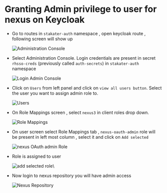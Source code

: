 # Granting Admin privilege to user for nexus on Keycloak

- Go to routes in `stakater-auth` namespace , open keycloak route , following screen will show up

  ![Administration Console](./images/keycloak-1.png)

- Select Administration Console. Login credentials are present in secret `rhsso-creds` (previously called `auth-secrets`)  in `stakater-auth` namespace
  
  ![Login Admin Console](./images/keycloak-2.png)

- Click on `Users` from left panel and click on `view all users button`. Select the user you want to assign admin role to.
  
  ![Users](./images/keycloak-3.png)

- On Role Mappings screen , select `nexus3` in client roles drop down.
  
  ![Role Mappings](./images/keycloak-4.png)

- On user screen select Role Mappings tab , `nexus-oauth-admin` role will be present in left most column , select it and click on `Add selected`
  
  ![nexus OAuth admin Role](./images/keycloak-5.png)

- Role is assigned to user
  
  ![add selected role](./images/keycloak-6.png)\

- Now login to nexus repository you will have admin access
  
  ![Nexus Repository](./images/keycloak-7.png)
